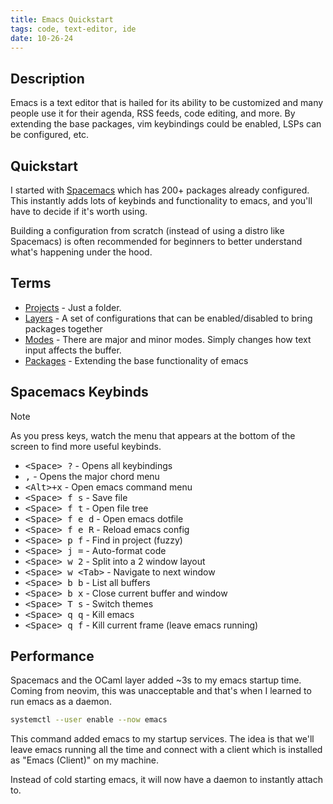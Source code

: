 ```yaml
---
title: Emacs Quickstart
tags: code, text-editor, ide
date: 10-26-24
---
```


## Description

Emacs is a text editor that is hailed for its ability to be customized and many
people use it for their agenda, RSS feeds, code editing, and more. By extending
the base packages, vim keybindings could be enabled, LSPs can be configured, etc.

## Quickstart

I started with [Spacemacs](https://www.spacemacs.org/) which has 200+ packages
already configured. This instantly adds lots of keybinds and functionality to
emacs, and you'll have to decide if it's worth using.

Building a configuration from scratch (instead of using a distro like Spacemacs)
is often recommended for beginners to better understand what's happening
under the hood.

<!-- TODO: Insert image -->

## Terms

- [Projects](https://www.gnu.org/software/emacs/manual/html_node/emacs/Projects.html) - Just a folder.
- [Layers](https://www.spacemacs.org/doc/LAYERS.html) - A set of configurations that can be enabled/disabled to bring packages together
- [Modes](https://www.gnu.org/software/emacs/manual/html_node/emacs/Modes.html) - There are major and minor modes. Simply changes how text input affects the buffer.
- [Packages](https://www.gnu.org/software/emacs/manual/html_node/emacs/Packages.html) - Extending the base functionality of emacs

## Spacemacs Keybinds

>[!note]
>As you press keys, watch the menu that appears at the bottom of the screen to find more useful keybinds.

- <kbd>\<Space\> ?</kbd> - Opens all keybindings
- <kbd>,</kbd> - Opens the major chord menu
- <kbd>\<Alt\>+x</kbd> - Open emacs command menu
- <kbd>\<Space\> f s</kbd> - Save file
- <kbd>\<Space\> f t</kbd> - Open file tree
- <kbd>\<Space\> f e d</kbd> - Open emacs dotfile
- <kbd>\<Space\> f e R</kbd> - Reload emacs config
- <kbd>\<Space\> p f</kbd> - Find in project (fuzzy)
- <kbd>\<Space\> j =</kbd> - Auto-format code
- <kbd>\<Space\> w 2</kbd> - Split into a 2 window layout
- <kbd>\<Space\> w \<Tab\></kbd> - Navigate to next window
- <kbd>\<Space\> b b</kbd> - List all buffers
- <kbd>\<Space\> b x</kbd> - Close current buffer and window
- <kbd>\<Space\> T s</kbd> - Switch themes
- <kbd>\<Space\> q q</kbd> - Kill emacs
- <kbd>\<Space\> q f</kbd> - Kill current frame (leave emacs running)

## Performance

Spacemacs and the OCaml layer added ~3s to my emacs startup time. Coming from
neovim, this was unacceptable and that's when I learned to run emacs as a daemon.

```bash
systemctl --user enable --now emacs
```

This command added emacs to my startup services. The idea is that we'll leave
emacs running all the time and connect with a client which is installed
as "Emacs (Client)" on my machine.

Instead of cold starting emacs, it will now have a daemon to instantly attach to.